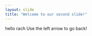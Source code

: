 ```yaml
---
layout: slide
title: "Welcome to our second slide!"
---
```

hello rach
Use the left arrow to go back!
